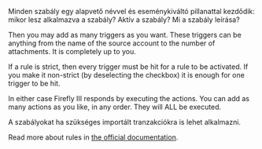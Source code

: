 Minden szabály egy alapvető névvel és eseménykiváltó pillanattal kezdődik: mikor lesz alkalmazva a szabály? Aktív a szabály? Mi a szabály leírása?

Then you may add as many triggers as you want. These triggers can be anything from the name of the source account to the number of attachments. It is completely up to you.

If a rule is strict, then every trigger must be hit for a rule to be activated. If you make it non-strict (by deselecting the checkbox) it is enough for one trigger to be hit.

In either case Firefly III responds by executing the actions. You can add as many actions as you like, in any order. They will ALL be executed.

A szabályokat ha szükséges importált tranzakciókra is lehet alkalmazni.

Read more about rules in [the official documentation](https://docs.firefly-iii.org/advanced-concepts/rules).